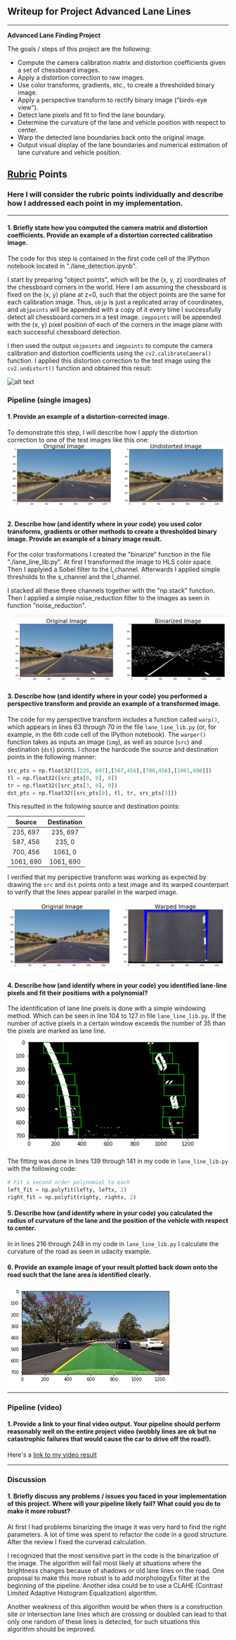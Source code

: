 ## Writeup for Project Advanced Lane Lines

---

**Advanced Lane Finding Project**

The goals / steps of this project are the following:

* Compute the camera calibration matrix and distortion coefficients given a set of chessboard images.
* Apply a distortion correction to raw images.
* Use color transforms, gradients, etc., to create a thresholded binary image.
* Apply a perspective transform to rectify binary image ("birds-eye view").
* Detect lane pixels and fit to find the lane boundary.
* Determine the curvature of the lane and vehicle position with respect to center.
* Warp the detected lane boundaries back onto the original image.
* Output visual display of the lane boundaries and numerical estimation of lane curvature and vehicle position.

[//]: # (Image References)

[image1]: ./examples/undistort_output.png "Undistorted"
[image2]: ./examples/undistortion.png "Road Undistorted"
[image3]: ./examples/bin.png "Biniarized image"
[image4]: ./examples/warp.png "Warped image image"
[image5]: ./examples/lane_line.png "Lane line detection"
[image6]: ./examples/pipeline_example.png "Lane line detection"
## [Rubric](https://review.udacity.com/#!/rubrics/571/view) Points

### Here I will consider the rubric points individually and describe how I addressed each point in my implementation.  

---


#### 1. Briefly state how you computed the camera matrix and distortion coefficients. Provide an example of a distortion corrected calibration image.

The code for this step is contained in the first code cell of the IPython notebook located in "./lane_detection.ipynb".  

I start by preparing "object points", which will be the (x, y, z) coordinates of the chessboard corners in the world. Here I am assuming the chessboard is fixed on the (x, y) plane at z=0, such that the object points are the same for each calibration image.  Thus, `objp` is just a replicated array of coordinates, and `objpoints` will be appended with a copy of it every time I successfully detect all chessboard corners in a test image.  `imgpoints` will be appended with the (x, y) pixel position of each of the corners in the image plane with each successful chessboard detection.  

I then used the output `objpoints` and `imgpoints` to compute the camera calibration and distortion coefficients using the `cv2.calibrateCamera()` function.  I applied this distortion correction to the test image using the `cv2.undistort()` function and obtained this result: 

![alt text][image1]

### Pipeline (single images)

#### 1. Provide an example of a distortion-corrected image.

To demonstrate this step, I will describe how I apply the distortion correction to one of the test images like this one:
![alt text][image2]

#### 2. Describe how (and identify where in your code) you used color transforms, gradients or other methods to create a thresholded binary image.  Provide an example of a binary image result.


For the color trasformations I created the "binarize" function in the file "./lane_line_lib.py". At first I transformed the image to HLS color space. Then I applyied a Sobel filter to the l_channel. Afterwards I applied simple thresholds to the s_channel and the l_channel. 

I stacked all these three channels together with the "np.stack" function. Then I applied a simple noise_reduction filter to the images as seen in function "noise_reduction".

![alt text][image3]

#### 3. Describe how (and identify where in your code) you performed a perspective transform and provide an example of a transformed image.

The code for my perspective transform includes a function called `warp()`, which appears in lines 63 through 70 in the file `lane_line_lib.py` (or, for example, in the 6th code cell of the IPython notebook).  The `warper()` function takes as inputs an image (`img`), as well as source (`src`) and destination (`dst`) points.  I chose the hardcode the source and destination points in the following manner:

```python
src_pts = np.float32([[235, 697],[587,456],[700,456],[1061,690]])
tl = np.float32([src_pts[0, 0], 0])
tr = np.float32([src_pts[3, 0], 0])
dst_pts = np.float32([src_pts[0], tl, tr, src_pts[3]])
```

This resulted in the following source and destination points:

| Source        | Destination   | 
|:-------------:|:-------------:| 
| 235, 697      | 235, 697      | 
| 587, 456      | 235, 0        |
| 700, 456      | 1061, 0       |
| 1061, 690     | 1061, 690     |

I verified that my perspective transform was working as expected by drawing the `src` and `dst` points onto a test image and its warped counterpart to verify that the lines appear parallel in the warped image.

![alt text][image4]

#### 4. Describe how (and identify where in your code) you identified lane-line pixels and fit their positions with a polynomial?

The identification of lane line pixels is done with a simple windowing method. Which can be seen in line 104 to 127 in file `lane_line_lib.py`. If the number of active pixels in a certain window exceeds the number of 35 than the pixels are marked as lane line.
![alt text][image5]
The fitting was done in lines 139 through 141 in my code in `lane_line_lib.py` with the following code:

```python
# Fit a second order polynomial to each
left_fit = np.polyfit(lefty, leftx, 2)
right_fit = np.polyfit(righty, rightx, 2)
```

#### 5. Describe how (and identify where in your code) you calculated the radius of curvature of the lane and the position of the vehicle with respect to center.
In in lines 216 through 248 in my code in `lane_line_lib.py` I calculate the curvature of the road as seen in udacity example.
 


#### 6. Provide an example image of your result plotted back down onto the road such that the lane area is identified clearly.

![alt text][image6]

---

### Pipeline (video)

#### 1. Provide a link to your final video output.  Your pipeline should perform reasonably well on the entire project video (wobbly lines are ok but no catastrophic failures that would cause the car to drive off the road!).

Here's a [link to my video result](./processed_project_video.mp4)

---

### Discussion

#### 1. Briefly discuss any problems / issues you faced in your implementation of this project.  Where will your pipeline likely fail?  What could you do to make it more robust?

At first I had problems binarizing the image it was very hard to find the right parameters. 
A lot of time was spent to refactor the code in a good structure. After the review I fixed the curverad calculation. 

I recognized that the most sensitive part in the code is the binarization of the image. The algorithm will fail most likely 
at situations where the brightness changes because of shadows or old lane lines on the road. One proposal to make this more robust
is to add morphologyEx filter at the beginning of the pipeline. Another idea could be to use a CLAHE (Contrast Limited Adaptive Histogram Equalization) algorithm. 

Another weakness of this algorithm would be when there is a construction site or intersection
lane lines which are crossing or doubled can lead to that only one random of these lines is detected, for such situations this 
algorithm should be improved.
 